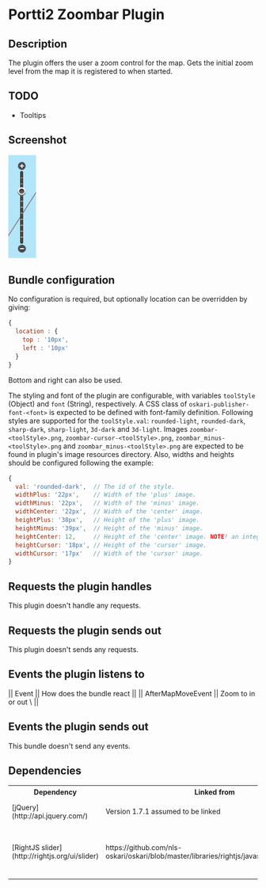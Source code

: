 # Portti2 Zoombar Plugin

## Description

The plugin offers the user a zoom control for the map. Gets the initial zoom level from the map it is registered to when started.

## TODO

* Tooltips

## Screenshot

![screenshot](images/zoombar.png)

## Bundle configuration

No configuration is required, but optionally location can be overridden by giving:

```javascript
{
  location : {
    top : '10px',
    left : '10px'
  }
}
```

Bottom and right can also be used.

The styling and font of the plugin are configurable, with variables `toolStyle` (Object) and `font` (String), respectively. A CSS class of `oskari-publisher-font-<font>` is expected to be defined with font-family definition. Following styles are supported for the `toolStyle.val`: `rounded-light`, `rounded-dark`, `sharp-dark`, `sharp-light`, `3d-dark` and `3d-light`. Images `zoombar-<toolStyle>.png`, `zoombar-cursor-<toolStyle>.png`, `zoombar_minus-<toolStyle>.png` and `zoombar_minus-<toolStyle>.png` are expected to be found in plugin's image resources directory. Also, widths and heights should be configured following the example:

```javascript
{
  val: 'rounded-dark',  // The id of the style.
  widthPlus: '22px',    // Width of the 'plus' image.
  widthMinus: '22px',   // Width of the 'minus' image.
  widthCenter: '22px',  // Width of the 'center' image.
  heightPlus: '38px',   // Height of the 'plus' image.
  heightMinus: '39px',  // Height of the 'minus' image.
  heightCenter: 12,     // Height of the 'center' image. NOTE! an integer.
  heightCursor: '18px', // Height of the 'cursor' image.
  widthCursor: '17px'   // Width of the 'cursor' image.
}
```

## Requests the plugin handles

This plugin doesn't handle any requests.

## Requests the plugin sends out

This plugin doesn't sends any requests.

## Events the plugin listens to

|| Event || How does the bundle react ||
|| AfterMapMoveEvent || Zoom to in or out \\ ||

## Events the plugin sends out

This bundle doesn't send any events.

## Dependencies

<table class="table">
  <tr>
    <th>Dependency</th><th>Linked from</th><th>Purpose</th>
  </tr>
  <tr>
    <td> [jQuery](http://api.jquery.com/) </td>
    <td> Version 1.7.1 assumed to be linked </td>
    <td> Used to create the UI</td></tr>
  <tr>
    <td> [RightJS slider](http://rightjs.org/ui/slider) </td>
    <td> https://github.com/nls-oskari/oskari/blob/master/libraries/rightjs/javascripts/right/slider.js </td>
    <td> RightJS UI component for slider - used to show zoombar </td>
  </tr>
</table>

